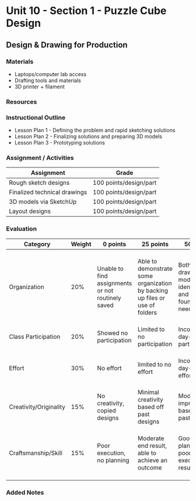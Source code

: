 # Unit 10 - Section 1 - Puzzle Cube Design

## Design & Drawing for Production

### Materials
- Laptops/computer lab access
- Drafting tools and materials
- 3D printer + filament

### Resources

### Instructional Outline
- Lesson Plan 1 - Defining the problem and rapid sketching solutions
- Lesson Plan 2 - Finalizing solutions and preparing 3D models
- Lesson Plan 3 - Prototyping solutions

### Assignment / Activities
| Assignment  | Grade |
| ------------- | ------------- |
| Rough sketch designs  | 100 points/design/part  |
| Finalized technical drawings  | 100 points/design/part  |
| 3D models via SketchUp  | 100 points/design/part  |
| Layout designs  | 100 points/design/part  |

### Evaluation
| Category | Weight | 0 points  | 25 points | 50 points | 75 points | 100 points |
| ------------- | ------------- | ------------- | ------------- | ------------- | ------------- | ------------- |
| Organization | 20% | Unable to find assignments or not routinely saved | Able to demonstrate some organization by backing up files or use of folders | Both drawings and models are identifiable and can be found if needed | All drawings are in a folder and models organized by folders in Google Drive | All drawings are in a folder labeled correctly and models organized by folders in Google Drive labeled correctly |
| Class Participation | 20% | Showed no participation | Limited to no participation | Inconsistent day-to-day participation | Participated only when needed  | Engaged daily and actively participated |
| Effort | 30% | No effort | limited to no effort | Inconsistent day-to-day effort | Showed effort only when needed or routinely directed | Continuous day-to-day effort with or without direction |
| Creativity/Originality | 15% | No creativity, copied designs | Minimal creativity based off past designs | Moderate improvements based off past designs | Complete overhaul of past or found designs | Completely new idea/design |
| Craftsmanship/Skill | 15% | Poor execution, no planning | Moderate end result, able to achieve an outcome | Good planning but poorly executed end result | Good planning and good end result although not what had been designed or communicated | Great planning & execution able to achieve what had been designed or communicated |

### Added Notes

